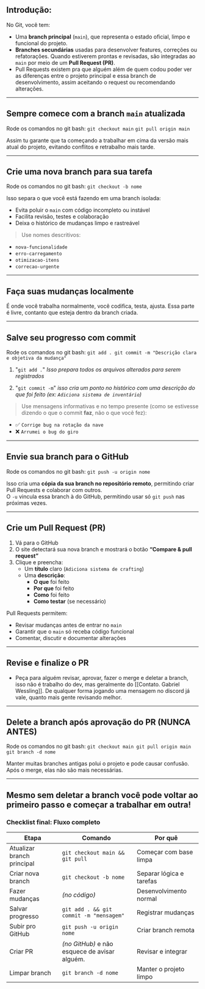 ## Introdução:
No Git, você tem:
- Uma **branch principal** (`main`), que representa o estado oficial, limpo e funcional do projeto.
- **Branches secundárias** usadas para desenvolver features, correções ou refatorações. Quando estiverem prontas e revisadas, são integradas ao `main` por meio de um **Pull Request (PR)**.
- Pull Requests existem pra que alguém além de quem codou poder ver as diferenças entre o projeto principal e essa branch de desenvolvimento, assim aceitando o request ou recomendando alterações.
---
## Sempre comece com a branch `main` atualizada

Rode os comandos no git bash:
`git checkout main`
`git pull origin main`

Assim tu garante que ta começando a trabalhar em cima da versão mais atual do projeto, evitando conflitos e retrabalho mais tarde.

---
## Crie uma nova branch para sua tarefa

Rode os comandos no git bash:
`git checkout -b nome`

Isso separa o que você está fazendo em uma branch isolada:
- Evita poluir o `main` com código incompleto ou instável
- Facilita revisão, testes e colaboração
- Deixa o histórico de mudanças limpo e rastreável

> Use nomes descritivos:
- `nova-funcionalidade`
- `erro-carregamento`
- `otimizacao-itens`
- `correcao-urgente`
---
## Faça suas mudanças localmente
É onde você trabalha normalmente, você codifica, testa, ajusta. Essa parte é livre, contanto que esteja dentro da branch criada.

---
## Salve seu progresso com commit

Rode os comandos no git bash:
`git add . git commit -m "Descrição clara e objetiva da mudança"`

1. "`git add .`"
*Isso prepara todos os arquivos alterados para serem registrados*

2. "`git commit -m`"
*isso cria um ponto no histórico com uma descrição do que foi feito (ex: `Adiciona sistema de inventário`)*

> Use mensagens informativas e no tempo presente (como se estivesse dizendo o que o commit **faz**, não o que você fez):

- ✅ `Corrige bug na rotação da nave`
- ❌ `Arrumei o bug do giro`
---
## Envie sua branch para o GitHub

Rode os comandos no git bash:
`git push -u origin nome`

Isso cria uma **cópia da sua branch no repositório remoto**, permitindo criar Pull Requests e colaborar com outros.  
O `-u` vincula essa branch à do GitHub, permitindo usar só `git push` nas próximas vezes.

---
## Crie um Pull Request (PR)
1. Vá para o GitHub
2. O site detectará sua nova branch e mostrará o botão **“Compare & pull request”**
3. Clique e preencha:
    - Um **título** claro (`Adiciona sistema de crafting`)
    - Uma **descrição**:
	    - **O que** foi feito
		- **Por que** foi feito
		- **Como** foi feito
		- **Como testar** (se necessário)

Pull Requests permitem:
- Revisar mudanças antes de entrar no `main`
- Garantir que o `main` só receba código funcional
- Comentar, discutir e documentar alterações
---
## Revise e finalize o PR

- Peça para alguém revisar, aprovar, fazer o merge e deletar a branch, isso não é trabalho do dev, mas geralmente do [[Contato. Gabriel Wessling]]. De qualquer forma jogando uma mensagem no discord já vale, quanto mais gente revisando melhor.
---
## Delete a branch após aprovação do PR (NUNCA ANTES)
Rode os comandos no git bash:
`git checkout main git pull origin main`
`git branch -d nome`

Manter muitas branches antigas polui o projeto e pode causar confusão. Após o merge, elas não são mais necessárias.

---
## Mesmo sem deletar a branch você pode voltar ao primeiro passo e começar a trabalhar em outra!

### Checklist final: Fluxo completo

| Etapa                      | Comando                                       | Por quê                  |
| -------------------------- | --------------------------------------------- | ------------------------ |
| Atualizar branch principal | `git checkout main && git pull`               | Começar com base limpa   |
| Criar nova branch          | `git checkout -b nome`                        | Separar lógica e tarefas |
| Fazer mudanças             | _(no código)_                                 | Desenvolvimento normal   |
| Salvar progresso           | `git add . && git commit -m "mensagem"`       | Registrar mudanças       |
| Subir pro GitHub           | `git push -u origin nome`                     | Criar branch remota      |
| Criar PR                   | _(no GitHub)_ e não esquece de avisar alguém. | Revisar e integrar       |
| Limpar branch              | `git branch -d nome`                          | Manter o projeto limpo   |

